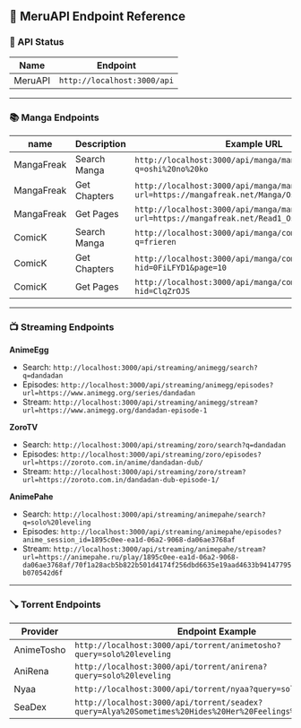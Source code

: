 ## 📡 MeruAPI Endpoint Reference


### 🔧 API Status

| Name    | Endpoint                    |
| ------- | --------------------------- |
| MeruAPI | `http://localhost:3000/api` |

---

### 📚 Manga Endpoints

|name | Description               | Example URL                                                                                       |
|------| ------------------------- | ------------------------------------------------------------------------------------------------- |
|MangaFreak | Search Manga | `http://localhost:3000/api/manga/mangafreak?q=oshi%20no%20ko`                                     |
|MangaFreak | Get Chapters             | `http://localhost:3000/api/manga/mangafreak/chapters?url=https://mangafreak.net/Manga/Oshi_No_Ko` |
|MangaFreak | Get Pages                 | `http://localhost:3000/api/manga/mangafreak/pages?url=https://mangafreak.net/Read1_Oshi_No_Ko_1`  |
|ComicK | Search Manga | `http://localhost:3000/api/manga/comick/search?q=frieren` |
|ComicK | Get Chapters | `http://localhost:3000/api/manga/comick/chapters?hid=0FiLFYD1&page=10` |
|ComicK | Get Pages | `http://localhost:3000/api/manga/comick/pages?hid=ClqZrOJS` |

---

### 📺 Streaming Endpoints

**AnimeEgg**

* Search: `http://localhost:3000/api/streaming/animegg/search?q=dandadan`
* Episodes: `http://localhost:3000/api/streaming/animegg/episodes?url=https://www.animegg.org/series/dandadan`
* Stream: `http://localhost:3000/api/streaming/animegg/stream?url=https://www.animegg.org/dandadan-episode-1`

**ZoroTV**

* Search: `http://localhost:3000/api/streaming/zoro/search?q=dandadan`
* Episodes: `http://localhost:3000/api/streaming/zoro/episodes?url=https://zoroto.com.in/anime/dandadan-dub/`
* Stream: `http://localhost:3000/api/streaming/zoro/stream?url=https://zoroto.com.in/dandadan-dub-episode-1/`

**AnimePahe**

* Search: `http://localhost:3000/api/streaming/animepahe/search?q=solo%20leveling`
* Episodes: `http://localhost:3000/api/streaming/animepahe/episodes?anime_session_id=1895c0ee-ea1d-06a2-9068-da06ae3768af`
* Stream: `http://localhost:3000/api/streaming/animepahe/stream?url=https://animepahe.ru/play/1895c0ee-ea1d-06a2-9068-da06ae3768af/70f1a28acb5b822b501d4174f256dbd6635e19aad4633b94147795b070542d6f`

---

### 🪠 Torrent Endpoints

| Provider   | Endpoint Example                                                                                          |
| ---------- | --------------------------------------------------------------------------------------------------------- |
| AnimeTosho | `http://localhost:3000/api/torrent/animetosho?query=solo%20leveling`                                      |
| AniRena    | `http://localhost:3000/api/torrent/anirena?query=solo%20leveling`                                         |
| Nyaa       | `http://localhost:3000/api/torrent/nyaa?query=solo%20leveling`                                            |
| SeaDex     | `http://localhost:3000/api/torrent/seadex?query=Alya%20Sometimes%20Hides%20Her%20Feelings%20in%20Russian` |
